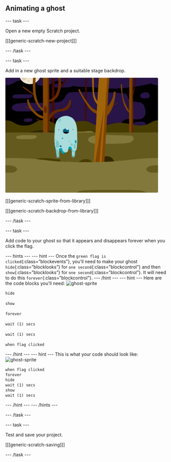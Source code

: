 ## Animating a ghost

--- task ---

Open a new empty Scratch project.

[[[generic-scratch-new-project]]]

--- /task ---

--- task ---

Add in a new ghost sprite and a suitable stage backdrop.

![screenshot](images/ghost-ghost.png)

[[[generic-scratch-sprite-from-library]]]

[[[generic-scratch-backdrop-from-library]]]

--- /task ---

--- task ---

Add code to your ghost so that it appears and disappears forever when you click the flag.

--- hints ---
--- hint ---
Once the `green flag is clicked`{:class=”blockevents”}, you'll need to make your ghost `hide`{:class=”blocklooks”} for `one second`{:class=”blockcontrol”} and then `show`{:class=”blocklooks”} for `one second`{:class=”blockcontrol”}. It will need to do this `forever`{:class=”blockcontrol”}.
--- /hint ---
--- hint ---
Here are the code blocks you'll need:
![ghost-sprite](images/ghost_resize.png)
```blocks
hide

show

forever

wait (1) secs

wait (1) secs

when flag clicked
```
--- /hint ---
--- hint ---
This is what your code should look like:
![ghost-sprite](images/ghost-resize.png)
``` blocks
when flag clicked
forever
hide
wait (1) secs
show
wait (1) secs
```
--- /hint ---
--- /hints ---

--- /task ---

--- task ---

Test and save your project.

[[[generic-scratch-saving]]]

--- /task ---
